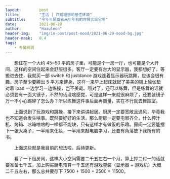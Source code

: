 ```yaml
---
layout:        post
title:         "生活 | 目前理想的居住环境"
subtitle:      "今年年尾或者来年年初的时候实现它吧"
date:          2021-06-29
author:        "Haauleon"
header-img:    "img/in-post/post-mood/2021-06-29-mood-bg.jpg"
header-mask:   0.4
tags:
    - 专属树洞
---
```


&emsp;&emsp;想住在一个大约 45~50 平的房子里，可能是个一房一厅，也可能是个大开间，这样的空间住起来会舒服很多。客厅一定要有台大的显示器，我都想好了，等搬进去住，我就买一部 switch 和 justdance 游戏连着显示器玩跳舞，应该会很有趣。房子至少要腾出 5 平方来健身，这样一来早上起床就起了美美的铺上瑜伽垫对着 ipad 一边学习一边练操，岂不美哉。哦对了，还可以练舞，但是练舞的话就必须要有一面大镜子，不然的话没啥感觉，可是这样一来就很麻烦了，还要装镜子万一不小心踢碎了怎么办？所以练舞这件事后面再商量，实在不行就去舞蹈室。        

&emsp;&emsp;上面说到了玩游戏和跳操，接下来讲讲起居。厨房一定要宽敞且通风，毕竟我也不知道会发生啥事。既然要好好的生活，那么厨房一定要电器齐全，什么榨汁机、烤箱、冰箱啥啥的一样都不能缺，只有这样才有做饭的乐趣。房间一定要能摆下一张大桌子，一半用来化妆，一半用来敲电脑学习，还要有角落放下我所有的书。    

&emsp;&emsp;上面这些就是我目前的想法啦，后待更新。      

&emsp;&emsp;看了一下租房网，这样大小空间需要二千五左右一个月，算上押二付一的话就要准备七千五，加上购买厨电预算一千五还有游戏套装（显示器 + 游戏机）大概二千五左右，那么总共要存下 7500 + 1500 + 2500 = 11500。